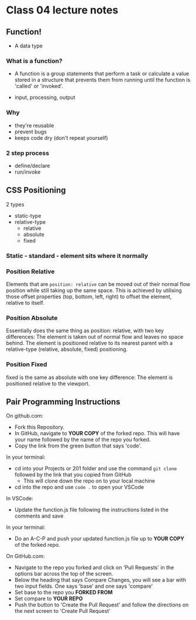 # Class 04 lecture notes

## Function!

- A data type

### What is a function?

- A function is a group statements that perform a task or calculate a value stored in a structure that prevents them from running until the function is 'called' or 'invoked'.

- input, processing, output

### Why

- they're reusable
- prevent bugs
- keeps code dry (don't repeat yourself)

### 2 step process

- define/declare
- run/invoke

## CSS Positioning

2 types

- static-type
- relative-type
  - relative
  - absolute
  - fixed

### Static - standard - element sits where it normally

### Position Relative

Elements that are `position: relative` can be moved out of their normal flow position while still taking up the same space. This is achieved by utilising those offset properties (top, bottom, left, right) to offset the element, relative to itself.

### Position Absolute

Essentially does the same thing as position: relative, with two key differences:
The element is taken out of normal flow and leaves no space behind.
The element is positioned relative to its nearest parent with a relative-type (relative, absolute, fixed) positioning.

### Position Fixed

fixed is the same as absolute with one key difference:
The element is positioned relative to the viewport.

## Pair Programming Instructions

On github.com:

- Fork this Repository.
- In GitHub, navigate to **YOUR COPY** of the forked repo. This will have your name followed by the name of the repo you forked.
- Copy the link from the green button that says 'code'.

In your terminal:

- cd into your Projects or 201 folder and use the command `git clone` followed by the link that you copied from GitHub
  - This will clone down the repo on to your local machine
- cd into the repo and use `code .` to open your VSCode

In VSCode:

- Update the function.js file following the instructions listed in the comments and save

In your terminal:

- Do an A-C-P and push your updated function.js file up to **YOUR COPY** of the forked repo.

On GitHub.com:

- Navigate to the repo you forked and click on 'Pull Requests' in the options bar across the top of the screen.
- Below the heading that says Compare Changes, you will see a bar with two input fields. One says 'base' and one says 'compare'
- Set base to the repo you **FORKED FROM**
- Set compare to **YOUR REPO**
- Push the button to 'Create the Pull Request' and follow the directions on the next screen to 'Create Pull Request'
